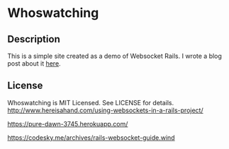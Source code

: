 # Whoswatching

## Description

This is a simple site created as a demo of Websocket Rails. I wrote a blog post about it [here](http://www.hereisahand.com/using-websockets-in-a-rails-project/).

## License

Whoswatching is MIT Licensed. See LICENSE for details.
http://www.hereisahand.com/using-websockets-in-a-rails-project/

https://pure-dawn-3745.herokuapp.com/




https://codesky.me/archives/rails-websocket-guide.wind
